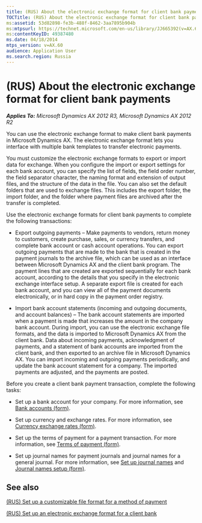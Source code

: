 ```yaml
---
title: (RUS) About the electronic exchange format for client bank payments
TOCTitle: (RUS) About the electronic exchange format for client bank payments
ms:assetid: 53d82898-fe3b-488f-8462-3aa7895b904b
ms:mtpsurl: https://technet.microsoft.com/en-us/library/JJ665392(v=AX.60)
ms:contentKeyID: 49387480
ms.date: 04/18/2014
mtps_version: v=AX.60
audience: Application User
ms.search.region: Russia
---
```


# (RUS) About the electronic exchange format for client bank payments 


_**Applies To:** Microsoft Dynamics AX 2012 R3, Microsoft Dynamics AX 2012 R2_

You can use the electronic exchange format to make client bank payments in Microsoft Dynamics AX. The electronic exchange format lets you interface with multiple bank templates to transfer electronic payments.

You must customize the electronic exchange formats to export or import data for exchange. When you configure the import or export settings for each bank account, you can specify the list of fields, the field order number, the field separator character, the naming format and extension of output files, and the structure of the data in the file. You can also set the default folders that are used to exchange files. This includes the export folder, the import folder, and the folder where payment files are archived after the transfer is completed.

Use the electronic exchange formats for client bank payments to complete the following transactions:

  - Export outgoing payments – Make payments to vendors, return money to customers, create purchase, sales, or currency transfers, and complete bank account or cash account operations. You can export outgoing payments that are made to the bank that is created in the payment journals to the archive file, which can be used as an interface between Microsoft Dynamics AX and the client bank program. The payment lines that are created are exported sequentially for each bank account, according to the details that you specify in the electronic exchange interface setup. A separate export file is created for each bank account, and you can view all of the payment documents electronically, or in hard copy in the payment order registry.

  - Import bank account statements (incoming and outgoing documents, and account balances) – The bank account statements are imported when a payment is made that increases the amount in the company bank account. During import, you can use the electronic exchange file formats, and the data is imported to Microsoft Dynamics AX from the client bank. Data about incoming payments, acknowledgment of payments, and a statement of bank accounts are imported from the client bank, and then exported to an archive file in Microsoft Dynamics AX. You can import incoming and outgoing payments periodically, and update the bank account statement for a company. The imported payments are adjusted, and the payments are posted.

Before you create a client bank payment transaction, complete the following tasks:

  - Set up a bank account for your company. For more information, see [Bank accounts (form)](https://technet.microsoft.com/en-us/library/aa587660\(v=ax.60\)).

  - Set up currency and exchange rates. For more information, see [Currency exchange rates (form)](https://technet.microsoft.com/en-us/library/hh209477\(v=ax.60\)).

  - Set up the terms of payment for a payment transaction. For more information, see [Terms of payment (form)](https://technet.microsoft.com/en-us/library/aa588427\(v=ax.60\)).

  - Set up journal names for payment journals and journal names for a general journal. For more information, see [Set up journal names](set-up-journal-names.md) and [Journal names setup (form)](https://technet.microsoft.com/en-us/library/aa552517\(v=ax.60\)).

## See also

[(RUS) Set up a customizable file format for a method of payment](rus-set-up-a-customizable-file-format-for-a-method-of-payment.md)

[(RUS) Set up an electronic exchange format for a client bank](rus-set-up-an-electronic-exchange-format-for-a-client-bank.md)

  


